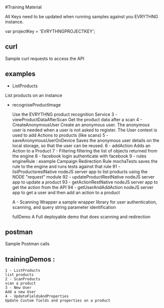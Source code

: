 #Training Material

All Keys need to be updated when running samples against you EVRYTHNG instance.

var projectKey = 'EVRYTHNGPROJECTKEY';


## curl 
Sample curl requests to access the API

## examples

- ListProducts

List products on an instance
- recogniseProductImage

  Use the EVRYTHNG product recognition Service
  3 - viewProductDataAfterScan
  Get the product data after a scan
  4 - CreateAnonymousUser
  Create an anonymous user. The anonymous user is needed when a user is not asked to register. The User context
  is used to add Actions to products (like scans)
  5 - saveAnonymousUserOnDevice
  Saves the anonymous user details on the local storage, so that the user can be reused.
  6 - addAction
  Adds an Action to a Product
  7 - Filtering
  filtering the list of objects returned from the engine
  8 - facebook login
  authenticate with facebook
  9 - rules
    engineRule :
    example Campaign Redirection Rule
    mochaTests
    saves the rule to the engine and runs tests against that rule
  91 - listProductsrestNative
  nodeJS server app to list products using the NODE "request" module
  92 - updateProductRestNative
  nodeJS server app to update a product
  93 - getActionRestNative
  nodeJS server app to get the action from the API
  94 - getUserAndAddAction
  nodeJS server app to get a user and then add an action to a product

  A - Scanning Wrapper
  a sample wrapper library for user authentication, scanning, and query string parameter identification

  fullDemo
  A Full deployable demo that does scanning and redirection

## postman
  Sample Postman calls

## trainingDemos :
    1 - ListProducts
    list products
    2 - ScanProducts
    scan a product
    3 - New User
    Add a new User
    4 - UpdateFieldsAndProperties
    Update Custom fields and properties on a product
    










